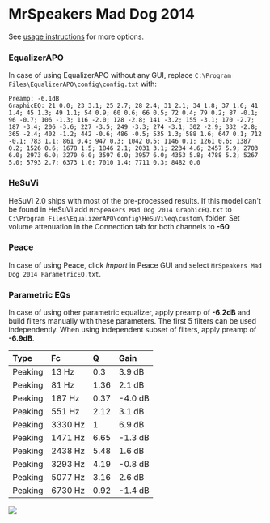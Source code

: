 # MrSpeakers Mad Dog 2014
See [usage instructions](https://github.com/jaakkopasanen/AutoEq#usage) for more options.

### EqualizerAPO
In case of using EqualizerAPO without any GUI, replace `C:\Program Files\EqualizerAPO\config\config.txt`
with:
```
Preamp: -6.1dB
GraphicEQ: 21 0.0; 23 3.1; 25 2.7; 28 2.4; 31 2.1; 34 1.8; 37 1.6; 41 1.4; 45 1.3; 49 1.1; 54 0.9; 60 0.6; 66 0.5; 72 0.4; 79 0.2; 87 -0.1; 96 -0.7; 106 -1.3; 116 -2.0; 128 -2.8; 141 -3.2; 155 -3.1; 170 -2.7; 187 -3.4; 206 -3.6; 227 -3.5; 249 -3.3; 274 -3.1; 302 -2.9; 332 -2.8; 365 -2.4; 402 -1.2; 442 -0.6; 486 -0.5; 535 1.3; 588 1.6; 647 0.1; 712 -0.1; 783 1.1; 861 0.4; 947 0.3; 1042 0.5; 1146 0.1; 1261 0.6; 1387 0.2; 1526 0.6; 1678 1.5; 1846 2.1; 2031 3.1; 2234 4.6; 2457 5.9; 2703 6.0; 2973 6.0; 3270 6.0; 3597 6.0; 3957 6.0; 4353 5.8; 4788 5.2; 5267 5.0; 5793 2.7; 6373 1.0; 7010 1.4; 7711 0.3; 8482 0.0
```

### HeSuVi
HeSuVi 2.0 ships with most of the pre-processed results. If this model can't be found in HeSuVi add
`MrSpeakers Mad Dog 2014 GraphicEQ.txt` to `C:\Program Files\EqualizerAPO\config\HeSuVi\eq\custom\` folder.
Set volume attenuation in the Connection tab for both channels to **-60**

### Peace
In case of using Peace, click *Import* in Peace GUI and select `MrSpeakers Mad Dog 2014 ParametricEQ.txt`.

### Parametric EQs
In case of using other parametric equalizer, apply preamp of **-6.2dB** and build filters manually
with these parameters. The first 5 filters can be used independently.
When using independent subset of filters, apply preamp of **-6.9dB**.

| Type    | Fc      |    Q | Gain    |
|:--------|:--------|:-----|:--------|
| Peaking | 13 Hz   | 0.3  | 3.9 dB  |
| Peaking | 81 Hz   | 1.36 | 2.1 dB  |
| Peaking | 187 Hz  | 0.37 | -4.0 dB |
| Peaking | 551 Hz  | 2.12 | 3.1 dB  |
| Peaking | 3330 Hz | 1    | 6.9 dB  |
| Peaking | 1471 Hz | 6.65 | -1.3 dB |
| Peaking | 2438 Hz | 5.48 | 1.6 dB  |
| Peaking | 3293 Hz | 4.19 | -0.8 dB |
| Peaking | 5077 Hz | 3.16 | 2.6 dB  |
| Peaking | 6730 Hz | 0.92 | -1.4 dB |

![](https://raw.githubusercontent.com/jaakkopasanen/AutoEq/master/results/innerfidelity/sbaf-serious/MrSpeakers%20Mad%20Dog%202014/MrSpeakers%20Mad%20Dog%202014.png)